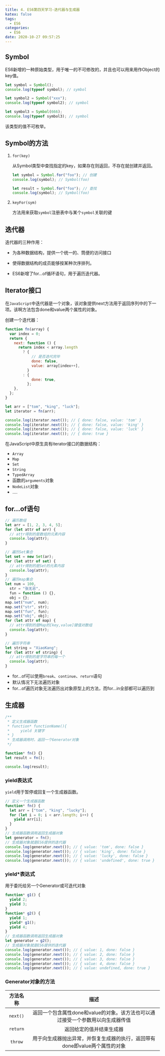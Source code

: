 ```yaml
---
title: 4. ES6第四天学习-迭代器与生成器
katex: false
tags:
  - ES6
categories:
  - ES6
date: 2020-10-27 09:57:25
---
```


## Symbol

ES6新增的一种原始类型，用于唯一的不可修改的，并且也可以用来用作Object的key值。

```javascript
let symbol = Symbol();
console.log(typeof symbol); // symbol

let symbol2 = Symbol("xxx");
console.log(typeof symbol2); // symbol

let symbol3 = Symbol(666);
console.log(typeof symbol3); // symbol
```

该类型的值不可枚举。

## Symbol的方法

1. `for(key)`

   从Symbol类型中查找指定的key，如果存在则返回，不存在就创建并返回。

   ```javascript
   let symbol = Symbol.for("foo"); // 创建
   console.log(symbol); // Symbol(foo)
   
   let result = Symbol.for("foo"); // 查找
   console.log(symbol); // Symbol(foo)
   ```

2. `keyFor(sym)`

   方法用来获取`symbol`注册表中与某个`symbol`关联的键

## 迭代器

迭代器的三种作用：

- 为各种数据结构，提供一个统一的、筒便的访问接口

- 使得数据结构的成员能够按某种次序排列。

- ES6新增了for...of循环语句，用于遍历迭代器。

## Iterator接口

在`JavaScript`中迭代器是一个对象，该对象提供next方法用于返回序列中的下一项。该啊方法包含done和value两个属性的对象。

创建一个迭代器：

```javascript
function fn(array) {
  var index = 0;
  return {
    next: function () {
      return index < array.length
        ? {
            // 是否迭代完毕
            done: false,
            value: array[index++],
          }
        : {
            done: true,
          };
    },
  };
}

let arr = ["tom", "king", "luck"];
let iterator = fn(arr);

console.log(iterator.next()); // { done: false, value: 'tom' }
console.log(iterator.next()); // { done: false, value: 'king' }
console.log(iterator.next()); // { done: false, value: 'luck' }
console.log(iterator.next()); // { done: true }
```

在JavaScript中原生具有iterator接口的数据结构：

- `Array`
- `Map`
- `Set`
- `String`
- `TypedArray`
- 函数的`arguments`对象
- `NodeList`对象
- ....

## for...of语句

```javascript
// 遍历数组
let arr = [1, 2, 3, 4, 5];
for (let attr of arr) {
  // attr得到的是数组的元素内容
  console.log(attr);
}

// 遍历Set集合
let set = new Set(ar);
for (let attr of set) {
  // attr得到的是Set的元素内容
  console.log(attr);
}
// 遍历map集合
let num = 100,
  str = "张无忌",
  fun = function () {},
  obj = {};
map.set("num", num);
map.set("str", str);
map.set("fun", fun);
map.set("obj", obj);
for (let attr of map) {
  // attr得到的是Map的[key,value]键值对数组
  console.log(attr);
}

// 遍历字符串
let string = "XiaoKang";
for (let attr of string) {
  // attr得到的是字符串的每一个
  console.log(attr);
}
```

- for...of可以使用`break`、`continue`、`return`语句
- 默认情况下无法遍历对象
- for...of遍历对象无法遍历出对象原型上的方法，而for...in全部都可以遍历到

## 生成器

```javascript
/**
 * 定义生成器函数
 * function* functionName(){
 *     yield 关键字
 * }
 * 生成器调用时，返回一个Generator对象
 */

function* fn() {}
let result = fn();

console.log(result);
```

### yield表达式

`yield`用于暂停或回复一个生成器函数。

```javascript
// 定义一个生成器函数
function* fn() {
  let arr = ["tom", "king", "lucky"];
  for (let i = 0; i < arr.length; i++) {
    yield arr[i];
  }
}
// 生成器函数调用返回生成器对象
let generator = fn();
// 生成器对象就是ES6提供的迭代器
console.log(generator.next()); // { value: 'tom', done: false }
console.log(generator.next()); // { value: 'king', done: false }
console.log(generator.next()); // { value: 'lucky', done: false }
console.log(generator.next()); // { value: 'undefined', done: true }
```

### yield*表达式

用于委托给另一个Generator或可迭代对象

```javascript
function* g1() {
  yield 2;
  yield 3;
}
function* g2() {
  yield 1;
  yield* g1();
  yield 4;
}
// 生成器函数调用返回生成器对象
let generator = g2();
// 生成器对象就是ES6提供的迭代器
console.log(generator.next()); // { value: 1, done: false }
console.log(generator.next()); // { value: 2, done: false }
console.log(generator.next()); // { value: 3, done: false }
console.log(generator.next()); // { value: 4, done: false }
console.log(generator.next()); // { value: undefined, done: true }
```

### Generator对象的方法

| 方法名称 |                             描述                             |
| :------: | :----------------------------------------------------------: |
| `next()` | 返回一个包含属性done和value的对象。该方法也可以通过接受一个参数用以向生成器传值 |
| `return` |                   返回给定的值并结束生成器                   |
| `throw`  | 用于向生成器抛出异常，并恢复生成器的执行，返回带有done即value两个属性的对象 |

